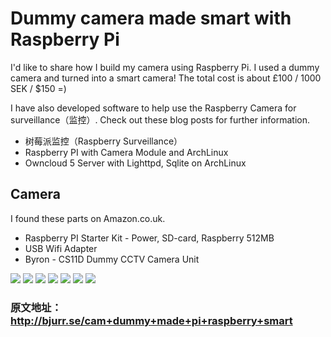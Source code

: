 # Dummy camera made smart with Raspberry Pi

I'd like to share how I build my camera using Raspberry Pi. I used a dummy camera and turned into a smart camera! 
The total cost is about £100 / 1000 SEK / $150 =)

I have also developed software to help use the Raspberry Camera for surveillance（监控）. Check out these blog posts for 
further information.

* 树莓派监控（Raspberry Surveillance）
* Raspberry PI with Camera Module and ArchLinux
* Owncloud 5 Server with Lighttpd, Sqlite on ArchLinux

## Camera

I found these parts on Amazon.co.uk.

* Raspberry PI Starter Kit - Power, SD-card, Raspberry 512MB
* USB Wifi Adapter
* Byron - CS11D Dummy CCTV Camera Unit

<img src="http://files.bjurr.se/blog/small_20130805_210934.jpg">

<img src="http://files.bjurr.se/blog/small_20130805_124648.jpg">

<img src="http://files.bjurr.se/blog/small_20130805_125540.jpg">

<img src="http://files.bjurr.se/blog/small_20130805_202110.jpg">

<img src="http://files.bjurr.se/blog/small_20130806_091741.jpg">

<img src="http://files.bjurr.se/blog/small_20130806_093320.jpg">

<img src="http://files.bjurr.se/blog/small_20130806_093424.jpg">

### 原文地址：http://bjurr.se/cam+dummy+made+pi+raspberry+smart
